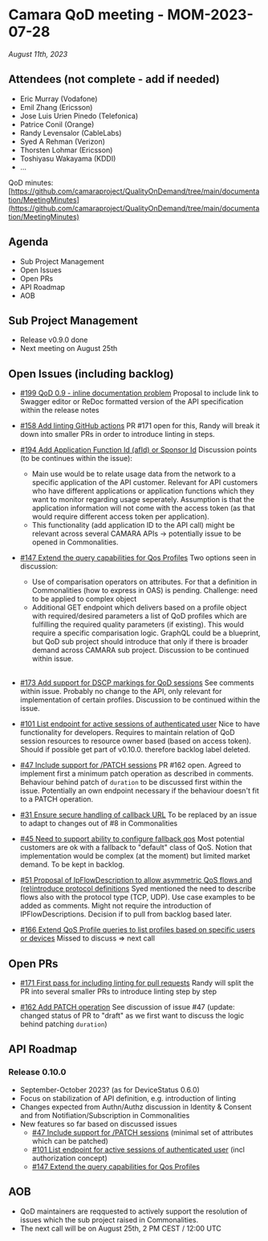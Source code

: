 # Camara QoD meeting - MOM-2023-07-28

*August 11th, 2023*

## Attendees (not complete - add if needed)

* Eric Murray (Vodafone)
* Emil Zhang (Ericsson)
* Jose Luis Urien Pinedo (Telefonica)
* Patrice Conil (Orange)
* Randy Levensalor (CableLabs)
* Syed A Rehman (Verizon)
* Thorsten Lohmar (Ericsson)
* Toshiyasu Wakayama (KDDI)
* ...

QoD minutes: [https://github.com/camaraproject/QualityOnDemand/tree/main/documentation/MeetingMinutes](https://github.com/camaraproject/QualityOnDemand/tree/main/documentation/MeetingMinutes)


## Agenda

* Sub Project Management
* Open Issues
* Open PRs
* API Roadmap
* AOB


## Sub Project Management

* Release v0.9.0 done
* Next meeting on August 25th


## Open Issues (including backlog)

* [#199 QoD 0.9 - inline documentation problem](https://github.com/camaraproject/QualityOnDemand/issues/199)
Proposal to include link to Swagger editor or ReDoc formatted version of the API specification within the release notes

* [#158 Add linting GitHub actions](https://github.com/camaraproject/QualityOnDemand/issues/158)
PR #171 open for this, Randy will break it down into smaller PRs in order to introduce linting in steps.

* [#194 Add Application Function Id (afId) or Sponsor Id](https://github.com/camaraproject/QualityOnDemand/issues/194) Discussion points (to be continues within the issue):
  * Main use would be to relate usage data from the network to a specific application of the API customer. Relevant for API customers who have different applications or application functions which they want to monitor regarding usage seperately. Assumption is that the application information will not come with the access token (as that would require different access token per application).
  * This functionality (add application ID to the API call) might be relevant across several CAMARA APIs -> potentially issue to be opened in Commonalities.

* [#147 Extend the query capabilities for Qos Profiles](https://github.com/camaraproject/QualityOnDemand/issues/147)
Two options seen in discussion:
  * Use of comparisation operators on attributes. For that a definition in Commonalities (how to express in OAS) is pending. Challenge: need to be applied to complex object
  * Additional GET endpoint which delivers based on a profile object with required/desired parameters a list of QoD profiles which are fulfilling the required quality parameters (if existing). This would require a specific comparisation logic. GraphQL could be a blueprint, but QoD sub project should introduce that only if there is broader demand across CAMARA sub project. Discussion to be continued within issue.<br><br>

* [#173 Add support for DSCP markings for QoD sessions](https://github.com/camaraproject/QualityOnDemand/issues/173)
See comments within issue. Probably no change to the API, only relevant for implementation of certain profiles. Discussion to be continued within the issue.

* [#101 List endpoint for active sessions of authenticated user](https://github.com/camaraproject/QualityOnDemand/issues/101)
Nice to have functionality for developers. Requires to maintain relation of QoD session resources to resource owner based (based on access token). Should if possible get part of v0.10.0. therefore backlog label deleted.

* [#47 Include support for /PATCH sessions](https://github.com/camaraproject/QualityOnDemand/issues/47)
PR #162 open. Agreed to implement first a minimum patch operation as described in comments. Behaviour behind patch of `duration` to be discussed first within the issue. Potentially an own endpoint necessary if the behaviour doesn't fit to a PATCH operation.

* [#31 Ensure secure handling of callback URL](https://github.com/camaraproject/QualityOnDemand/issues/31)
To be replaced by an issue to adapt to changes out of #8 in Commonalities

* [#45 Need to support ability to configure fallback qos](https://github.com/camaraproject/QualityOnDemand/issues/45)
Most potential customers are ok with a fallback to "default" class of QoS. Notion that implementation would be complex (at the moment) but limited market demand. To be kept in backlog.

* [#51 Proposal of IpFlowDescription to allow asymmetric QoS flows and (re)introduce protocol definitions](https://github.com/camaraproject/QualityOnDemand/issues/51)
Syed mentioned the need to describe flows also with the protocol type (TCP, UDP). Use case examples to be added as comments. Might not require the introduction of IPFlowDescriptions. Decision if to pull from backlog based later.

* [#166 Extend QoS Profile queries to list profiles based on specific users or devices](https://github.com/camaraproject/QualityOnDemand/issues/166)
Missed to discuss => next call

## Open PRs

* [#171 First pass for including linting for pull requests](https://github.com/camaraproject/QualityOnDemand/pull/171)
  Randy will split the PR into several smaller PRs to introduce linting step by step

* [#162 Add PATCH operation](https://github.com/camaraproject/QualityOnDemand/pull/162)
  See discussion of issue #47 (update: changed status of PR to "draft" as we first want to discuss the logic behind patching `duration`)


## API Roadmap

### Release 0.10.0

* September-October 2023? (as for DeviceStatus 0.6.0)
* Focus on stabilization of API definition, e.g. introduction of linting
* Changes expected from Authn/Authz discussion in Identity & Consent and from Notifiation/Subscription in Commonalities
* New features so far based on discussed issues
  * [#47 Include support for /PATCH sessions](https://github.com/camaraproject/QualityOnDemand/issues/47) (minimal set of attributes which can be patched)
  * [#101 List endpoint for active sessions of authenticated user](https://github.com/camaraproject/QualityOnDemand/issues/101) (incl authorization concept)
  * [#147 Extend the query capabilities for Qos Profiles](https://github.com/camaraproject/QualityOnDemand/issues/147)


## AOB

* QoD maintainers are reqquested to actively support the resolution of issues which the sub project raised in Commonalities.
* The next call will be on August 25th, 2 PM CEST / 12:00 UTC
